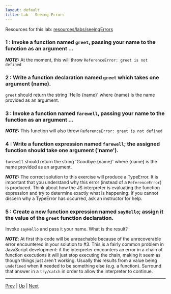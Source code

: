 ```yaml
---
layout: default
title: Lab - Seeing Errors
---
```


Resources for this lab: [resources/labs/seeingErrors](resources/labs/seeingErrors)

### 1 : Invoke a function named `greet`, passing your name to the function as an argument ...  

***NOTE:*** At the moment, this will throw `ReferenceError: greet is not defined`  

### 2 : Write a function **declaration** named `greet` which takes one argument (name).  

`greet` should return the string 'Hello {name}' where {name} is the name provided as an argument.  

### 3 : Invoke a function named `farewell`, passing your name to the function as an argument ...  

***NOTE:*** This function will also throw `ReferenceError: greet is not defined`  

### 4 : Write a function **expression** named `farewell`; the assigned function should take one argument ('name').  

`farewell` should return the string 'Goodbye {name}' where {name} is the name
provided as an argument.  

***NOTE:*** The correct solution to this exercise will produce a TypeError. It is important that you understand why this error (instead of a `ReferenceError`) is produced. Think about how the JS interpreter is evaluating the function expression and try to determine exactly what is happening. If you cannot discern why a TypeError has occurred, ask an instructor for help.  

### 5 : Create a new function **expression** named `sayHello`; assign it the value of the `greet` function declaration.  

Invoke `sayHello` and pass it your name. What is the result?  

***NOTE***: At first this code will be unreachable because of the unrecoverable error encountered in your solution to #3. This is a fairly common problem in JavaScript development: if the interpreter encounters an error in a chain of function executions it will just stop executing the chain, making it seem as though things just aren't working. Usually this results from a value being `undefined` when it needed to be something else (e.g. a function). Surround that answer in a `try/catch` in order to allow the interpreter to continue.  

<hr>

[Prev](arrowFunctions.md) | [Up](README.md) | [Next](basicFunctions-labs.md)

